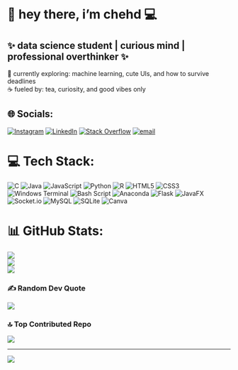 <h1>🌸 hey there, i’m <strong>chehd</strong> 💻</h1>
<h2>✨ data science student | curious mind | professional overthinker ✨</h2>

<p>🌷 currently exploring: machine learning, cute UIs, and how to survive deadlines<br>
☕ fueled by: tea, curiosity, and good vibes only</p>

## 🌐 Socials:
[![Instagram](https://img.shields.io/badge/Instagram-%23E4405F.svg?logo=Instagram&logoColor=white)](https://instagram.com/itz_0v0_kiara) [![LinkedIn](https://img.shields.io/badge/LinkedIn-%230077B5.svg?logo=linkedin&logoColor=white)](https://www.linkedin.com/in/meriem-chehd-merad-4991b12b4/) [![Stack Overflow](https://img.shields.io/badge/-Stackoverflow-FE7A16?logo=stack-overflow&logoColor=white)](https://stackoverflow.com/users/Chehd) [![email](https://img.shields.io/badge/Email-D14836?logo=gmail&logoColor=white)](mailto:merad.meriem.chehd@gmail.com) 

# 💻 Tech Stack:
![C](https://img.shields.io/badge/c-%2300599C.svg?style=for-the-badge&logo=c&logoColor=white) ![Java](https://img.shields.io/badge/java-%23ED8B00.svg?style=for-the-badge&logo=openjdk&logoColor=white) ![JavaScript](https://img.shields.io/badge/javascript-%23323330.svg?style=for-the-badge&logo=javascript&logoColor=%23F7DF1E) ![Python](https://img.shields.io/badge/python-3670A0?style=for-the-badge&logo=python&logoColor=ffdd54) ![R](https://img.shields.io/badge/r-%23276DC3.svg?style=for-the-badge&logo=r&logoColor=white) ![HTML5](https://img.shields.io/badge/html5-%23E34F26.svg?style=for-the-badge&logo=html5&logoColor=white) ![CSS3](https://img.shields.io/badge/css3-%231572B6.svg?style=for-the-badge&logo=css3&logoColor=white) ![Windows Terminal](https://img.shields.io/badge/Windows%20Terminal-%234D4D4D.svg?style=for-the-badge&logo=windows-terminal&logoColor=white) ![Bash Script](https://img.shields.io/badge/bash_script-%23121011.svg?style=for-the-badge&logo=gnu-bash&logoColor=white) ![Anaconda](https://img.shields.io/badge/Anaconda-%2344A833.svg?style=for-the-badge&logo=anaconda&logoColor=white) ![Flask](https://img.shields.io/badge/flask-%23000.svg?style=for-the-badge&logo=flask&logoColor=white) ![JavaFX](https://img.shields.io/badge/javafx-%23FF0000.svg?style=for-the-badge&logo=javafx&logoColor=white) ![Socket.io](https://img.shields.io/badge/Socket.io-black?style=for-the-badge&logo=socket.io&badgeColor=010101) ![MySQL](https://img.shields.io/badge/mysql-4479A1.svg?style=for-the-badge&logo=mysql&logoColor=white) ![SQLite](https://img.shields.io/badge/sqlite-%2307405e.svg?style=for-the-badge&logo=sqlite&logoColor=white) ![Canva](https://img.shields.io/badge/Canva-%2300C4CC.svg?style=for-the-badge&logo=Canva&logoColor=white)
# 📊 GitHub Stats:
![](https://github-readme-stats.vercel.app/api?username=me-r1em&theme=dark&hide_border=false&include_all_commits=true&count_private=true)<br/>
![](https://nirzak-streak-stats.vercel.app/?user=me-r1em&theme=dark&hide_border=false)<br/>
![](https://github-readme-stats.vercel.app/api/top-langs/?username=me-r1em&theme=dark&hide_border=false&include_all_commits=true&count_private=true&layout=compact)

### ✍️ Random Dev Quote
![](https://quotes-github-readme.vercel.app/api?type=horizontal&theme=light)

### 🔝 Top Contributed Repo
![](https://github-contributor-stats.vercel.app/api?username=me-r1em&limit=5&theme=rose&combine_all_yearly_contributions=true)

---
[![](https://visitcount.itsvg.in/api?id=me-r1em&icon=9&color=10)](https://visitcount.itsvg.in)

<!-- Proudly created with GPRM ( https://gprm.itsvg.in ) -->
